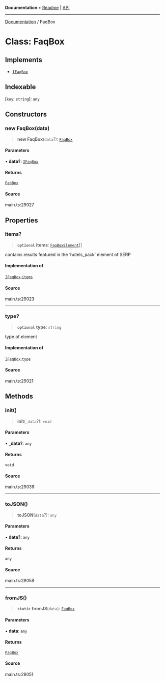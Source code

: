 **Documentation** • [Readme](../README.md) \| [API](../globals.md)

***

[Documentation](../README.md) / FaqBox

# Class: FaqBox

## Implements

- [`IFaqBox`](../interfaces/IFaqBox.md)

## Indexable

 \[`key`: `string`\]: `any`

## Constructors

### new FaqBox(data)

> **new FaqBox**(`data`?): [`FaqBox`](FaqBox.md)

#### Parameters

• **data?**: [`IFaqBox`](../interfaces/IFaqBox.md)

#### Returns

[`FaqBox`](FaqBox.md)

#### Source

main.ts:29027

## Properties

### items?

> **`optional`** **items**: [`FaqBoxElement`](FaqBoxElement.md)[]

contains results featured in the ‘hotels_pack’ element of SERP

#### Implementation of

[`IFaqBox`](../interfaces/IFaqBox.md).[`items`](../interfaces/IFaqBox.md#items)

#### Source

main.ts:29023

***

### type?

> **`optional`** **type**: `string`

type of element

#### Implementation of

[`IFaqBox`](../interfaces/IFaqBox.md).[`type`](../interfaces/IFaqBox.md#type)

#### Source

main.ts:29021

## Methods

### init()

> **init**(`_data`?): `void`

#### Parameters

• **\_data?**: `any`

#### Returns

`void`

#### Source

main.ts:29036

***

### toJSON()

> **toJSON**(`data`?): `any`

#### Parameters

• **data?**: `any`

#### Returns

`any`

#### Source

main.ts:29058

***

### fromJS()

> **`static`** **fromJS**(`data`): [`FaqBox`](FaqBox.md)

#### Parameters

• **data**: `any`

#### Returns

[`FaqBox`](FaqBox.md)

#### Source

main.ts:29051
